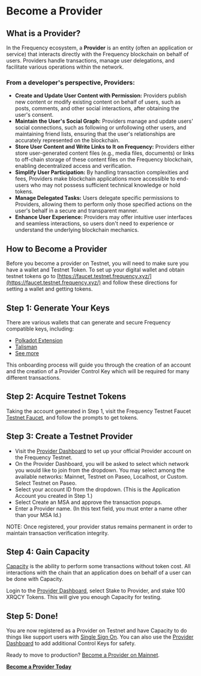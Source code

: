 # Become a Provider

## What is a Provider?

In the Frequency ecosystem, a **Provider** is an entity (often an application or service) that interacts directly with the Frequency blockchain on behalf of users.
Providers handle transactions, manage user delegations, and facilitate various operations within the network.

### From a developer's perspective, Providers:

* **Create and Update User Content with Permission:** Providers publish new content or modify existing content on behalf of users, such as posts, comments, and other social interactions, after obtaining the user's consent.
* **Maintain the User's Social Graph:** Providers manage and update users' social connections, such as following or unfollowing other users, and maintaining friend lists, ensuring that the user's relationships are accurately represented on the blockchain.
* **Store User Content and Write Links to It on Frequency:** Providers either store user-generated content files (e.g., media files, documents) or links to off-chain storage of these content files on the Frequency blockchain, enabling decentralized access and verification.
* **Simplify User Participation:** By handling transaction complexities and fees, Providers make blockchain applications more accessible to end-users who may not possess sufficient technical knowledge or hold tokens.
* **Manage Delegated Tasks:** Users delegate specific permissions to Providers, allowing them to perform only those specified actions on the user's behalf in a secure and transparent manner.
* **Enhance User Experience:** Providers may offer intuitive user interfaces and seamless interactions, so users don't need to experience or understand the underlying blockchain mechanics.

## How to Become a Provider

Before you become a provider on Testnet, you will need to make sure you have a wallet and Testnet Token.
To set up your digital wallet and obtain testnet tokens go to [https://faucet.testnet.frequency.xyz/](https://faucet.testnet.frequency.xyz/) and follow these directions for setting a wallet and getting tokens.

## Step 1: Generate Your Keys

There are various wallets that can generate and secure Frequency compatible keys, including:

- [Polkadot Extension](https://polkadot.js.org/extension/)
- [Talisman](https://www.talisman.xyz)
- [See more](https://polkadot.com/get-started/wallets)

This onboarding process will guide you through the creation of an account and the creation of a Provider Control Key which will be required for many different transactions.

## Step 2: Acquire Testnet Tokens

Taking the account generated in Step 1, visit the Frequency Testnet Faucet [Testnet Faucet](https://faucet.testnet.frequency.xyz/), and follow the prompts to get tokens.

## Step 3: Create a Testnet Provider

- Visit the [Provider Dashboard](https://provider.frequency.xyz/) to set up your official Provider account on the Frequency Testnet.
- On the Provider Dashboard, you will be asked to select which network you would like to join from the dropdown.  You may select among the available networks: Mainnet, Testnet on Paseo, Localhost, or Custom. Select Testnet on Paseo.
- Select your account ID from the dropdown. (This is the Application Account you created in Step 1.)
- Select Create an MSA and approve the transaction popups.
- Enter a Provider name.  (In this text field, you must enter a name other than your MSA Id.)

NOTE: Once registered, your provider status remains permanent in order to maintain transaction verification integrity.

## Step 4: Gain Capacity

[Capacity](../Tokenomics/ProviderIncentives.md#capacity-model) is the ability to perform some transactions without token cost.
All interactions with the chain that an application does on behalf of a user can be done with Capacity.

Login to the [Provider Dashboard](https://provider.frequency.xyz/), select Stake to Provider, and stake 100 XRQCY Tokens.
This will give you enough Capacity for testing.

## Step 5: Done!

You are now registered as a Provider on Testnet and have Capacity to do things like support users with [Single Sign On](./SSO.md).
You can also use the [Provider Dashboard](https://provider.frequency.xyz/) to add additional Control Keys for safety.

Ready to move to production? [Become a Provider on Mainnet](https://projectlibertylabs.github.io/gateway/GettingStarted/BecomeProvider.html#mainnet).

**[Become a Provider Today](https://provider.frequency.xyz/)**
